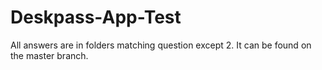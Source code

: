 # Deskpass-App-Test

All answers are in folders matching question except 2. It can be found on the master branch. 
